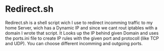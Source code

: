 # Redirect.sh
Redirect.sh is a shell script wich I use to redirect incomming traffic to my home Server, wich has a Dynamic IP and since we cant rout iptables with a domain I wrote that script.
It Looks up the IP behind given Domain and uses the ports.ini file to create IP rules with the given port and protocoll (like TCP and UDP). You can choose different incomming and outgoing ports.
